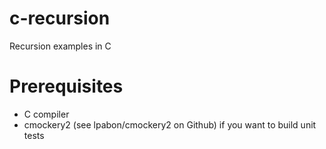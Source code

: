 c-recursion
===========

Recursion examples in C

# Prerequisites
* C compiler
* cmockery2 (see lpabon/cmockery2 on Github) if you want to build unit tests
